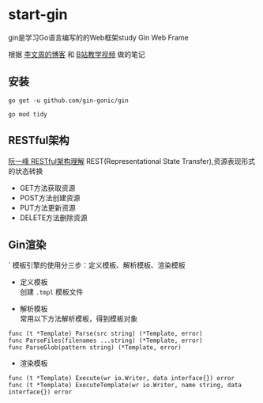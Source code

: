 # start-gin
gin是学习Go语言编写的的Web框架study Gin Web Frame

根据 [李文周的博客](https://www.liwenzhou.com/) 和 [B站教学视频](https://www.bilibili.com/video/BV1gJ411p7xC) 做的笔记

## 安装
`go get -u github.com/gin-gonic/gin`

`go mod tidy`

## RESTful架构
[阮一峰 RESTful架构理解](http://www.ruanyifeng.com/blog/2011/09/restful.html)
REST(Representational State Transfer),资源表现形式的状态转换
- GET方法获取资源
- POST方法创建资源
- PUT方法更新资源
- DELETE方法删除资源

## Gin渲染
`
模板引擎的使用分三步：定义模板、解析模板、渲染模板
- 定义模板  
创建 `.tmpl` 模板文件

- 解析模板  
常用以下方法解析模板，得到模板对象
```
func (t *Template) Parse(src string) (*Template, error)
func ParseFiles(filenames ...string) (*Template, error)
func ParseGlob(pattern string) (*Template, error)
```
- 渲染模板
```
func (t *Template) Execute(wr io.Writer, data interface{}) error
func (t *Template) ExecuteTemplate(wr io.Writer, name string, data interface{}) error
```

